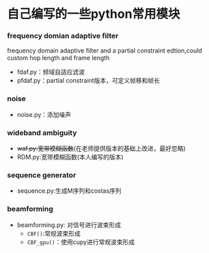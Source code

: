# 自己编写的一些python常用模块
### frequency domian adaptive filter

frequency domain adaptive filter and a partial constraint edtion,could custom hop length and frame length 

- fdaf.py：频域自适应滤波
- pfdaf.py：partial constraint版本，可定义帧移和帧长

### noise
- noise.py：添加噪声

### wideband ambiguity
- ~~waf.py:宽带模糊函数~~(在老师提供版本的基础上改进，最好忽略)
- RDM.py:宽带模糊函数(本人编写的版本)

### sequence generator
- sequence.py:生成M序列和costas序列

### beamforming
- beamforming.py: 对信号进行波束形成
  - `CBF()`:常规波束形成
  - `CBF_gpu()`：使用cupy进行常规波束形成
